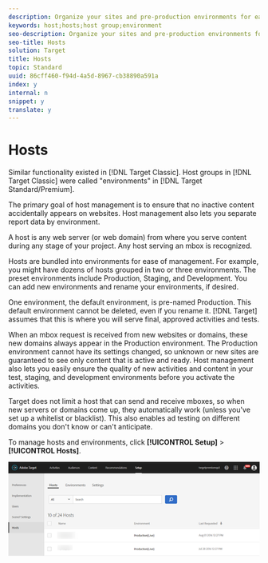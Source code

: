 ```yaml
---
description: Organize your sites and pre-production environments for easy management and separated reporting.
keywords: host;hosts;host group;environment
seo-description: Organize your sites and pre-production environments for easy management and separated reporting.
seo-title: Hosts
solution: Target
title: Hosts
topic: Standard
uuid: 86cff460-f94d-4a5d-8967-cb38890a591a
index: y
internal: n
snippet: y
translate: y
---
```


# Hosts

Similar functionality existed in [!DNL  Target Classic]. Host groups in [!DNL  Target Classic] were called "environments" in [!DNL  Target Standard/Premium]. 

The primary goal of host management is to ensure that no inactive content accidentally appears on websites. Host management also lets you separate report data by environment. 

A host is any web server (or web domain) from where you serve content during any stage of your project. Any host serving an mbox is recognized. 

Hosts are bundled into environments for ease of management. For example, you might have dozens of hosts grouped in two or three environments. The preset environments include Production, Staging, and Development. You can add new environments and rename your environments, if desired. 

One environment, the default environment, is pre-named Production. This default environment cannot be deleted, even if you rename it. [!DNL  Target] assumes that this is where you will serve final, approved activities and tests. 

When an mbox request is received from new websites or domains, these new domains always appear in the Production environment. The Production environment cannot have its settings changed, so unknown or new sites are guaranteed to see only content that is active and ready. Host management also lets you easily ensure the quality of new activities and content in your test, staging, and development environments before you activate the activities. 

Target does not limit a host that can send and receive mboxes, so when new servers or domains come up, they automatically work (unless you've set up a whitelist or blacklist). This also enables ad testing on different domains you don't know or can't anticipate. 

To manage hosts and environments, click **[!UICONTROL  Setup]** > **[!UICONTROL  Hosts]**. 

![](assets/hosts_list.png) 
